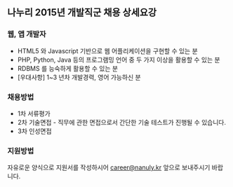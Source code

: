 ## 나누리 2015년 개발직군 채용 상세요강

### 웹, 앱 개발자
- HTML5 와 Javascript 기반으로 웹 어플리케이션을 구현할 수 있는 분
- PHP, Python, Java 등의 프로그램밍 언어 중 두 가지 이상을 활용할 수 있는 분
- RDBMS 를 능숙하게 활용할 수 있는 분
- [우대사항] 1~3 년차 개발경력, 영어 가능하신 분

### 채용방법
 - 1차 서류평가
 - 2차 기술면접 - 직무에 관한 면접으로서 간단한 기술 테스트가 진행될 수 있습니다.
 - 3차 인성면접

### 지원방법
자유로운 양식으로 지원서를 작성하시어 career@nanuly.kr 앞으로 보내주시기 바랍니다.
